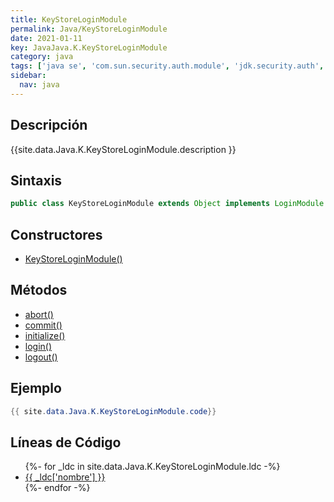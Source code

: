 ```yaml
---
title: KeyStoreLoginModule
permalink: Java/KeyStoreLoginModule
date: 2021-01-11
key: JavaJava.K.KeyStoreLoginModule
category: java
tags: ['java se', 'com.sun.security.auth.module', 'jdk.security.auth', 'clase java', 'Java 1.0']
sidebar: 
  nav: java
---
```


## Descripción
{{site.data.Java.K.KeyStoreLoginModule.description }}

## Sintaxis
~~~java
public class KeyStoreLoginModule extends Object implements LoginModule
~~~

## Constructores
* [KeyStoreLoginModule()](/Java/KeyStoreLoginModule/KeyStoreLoginModule/)

## Métodos
* [abort()](/Java/KeyStoreLoginModule/abort)
* [commit()](/Java/KeyStoreLoginModule/commit)
* [initialize()](/Java/KeyStoreLoginModule/initialize)
* [login()](/Java/KeyStoreLoginModule/login)
* [logout()](/Java/KeyStoreLoginModule/logout)

## Ejemplo
~~~java
{{ site.data.Java.K.KeyStoreLoginModule.code}}
~~~

## Líneas de Código
<ul>
{%- for _ldc in site.data.Java.K.KeyStoreLoginModule.ldc -%}
   <li>
       <a href="{{_ldc['url'] }}">{{ _ldc['nombre'] }}</a>
   </li>
{%- endfor -%}
</ul>
